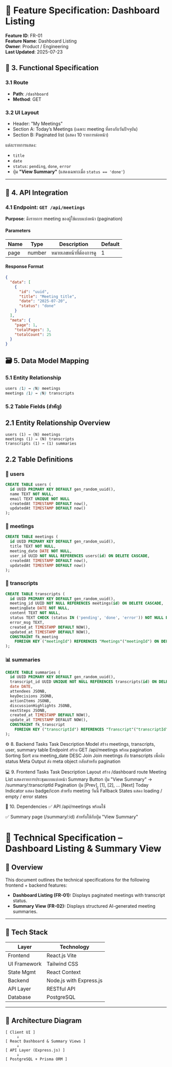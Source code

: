 # 📘 Feature Specification: Dashboard Listing

**Feature ID**: FR-01  
**Feature Name**: Dashboard Listing  
**Owner**: Product / Engineering  
**Last Updated**: 2025-07-23


## 🧱 3. Functional Specification

### 3.1 Route

- **Path**: `/dashboard`  
- **Method**: GET

### 3.2 UI Layout

- Header: "My Meetings"
- Section A: Today’s Meetings (เฉพาะ meeting ที่ตรงกับวันปัจจุบัน)
- Section B: Paginated list (แสดง 10 รายการต่อหน้า)

แต่ละรายการแสดง:

- `title`
- `date`
- `status`: `pending`, `done`, `error`
- ปุ่ม **"View Summary"** (แสดงเฉพาะเมื่อ `status == 'done'`)

---

## 🔌 4. API Integration

### 4.1 Endpoint: `GET /api/meetings`

**Purpose**: ดึงรายการ meeting ของผู้ใช้แบบแบ่งหน้า (pagination)

#### Parameters

| Name | Type   | Description             | Default |
|------|--------|-------------------------|---------|
| page | number | หมายเลขหน้าที่ต้องการดู | 1       |

#### Response Format

```json
{
  "data": [
    {
      "id": "uuid",
      "title": "Meeting title",
      "date": "2025-07-20",
      "status": "done"
    }
  ],
  "meta": {
    "page": 1,
    "totalPages": 3,
    "totalCount": 25
  }
}

```
## 🗃️ 5. Data Model Mapping
### 5.1 Entity Relationship
```scss
users (1) → (N) meetings  
meetings (1) → (N) transcripts  
```

### 5.2 Table Fields (สำคัญ)
## 2.1 Entity Relationship Overview

```
users (1) → (N) meetings
meetings (1) → (N) transcripts  
transcripts (1) → (1) summaries
```

## 2.2 Table Definitions

### 🧑 users
```sql
CREATE TABLE users (
  id UUID PRIMARY KEY DEFAULT gen_random_uuid(),
  name TEXT NOT NULL,
  email TEXT UNIQUE NOT NULL
  createdAt TIMESTAMP DEFAULT now(),
  updatedAt TIMESTAMP DEFAULT now()
);
```

### 📅 meetings
```sql
CREATE TABLE meetings (
  id UUID PRIMARY KEY DEFAULT gen_random_uuid(),
  title TEXT NOT NULL,
  meeting_date DATE NOT NULL,
  user_id UUID NOT NULL REFERENCES users(id) ON DELETE CASCADE,
  createdAt TIMESTAMP DEFAULT now(),
  updatedAt TIMESTAMP DEFAULT now()
);
```

### 📝 transcripts
```sql
CREATE TABLE transcripts (
  id UUID PRIMARY KEY DEFAULT gen_random_uuid(),
  meeting_id UUID NOT NULL REFERENCES meetings(id) ON DELETE CASCADE,
  meetingDate DATE NOT NULL,
  content TEXT NOT NULL,
  status TEXT CHECK (status IN ('pending', 'done', 'error')) NOT NULL DEFAULT 'pending',
  error_msg TEXT,
  created_at TIMESTAMP DEFAULT NOW(),
  updated_at TIMESTAMP DEFAULT NOW(),
  CONSTRAINT fk_meeting
    FOREIGN KEY ("meetingId") REFERENCES "Meetings"("meetingId") ON DELETE CASCADE
);
```

### 📊 summaries
```sql
CREATE TABLE summaries (
  id UUID PRIMARY KEY DEFAULT gen_random_uuid(),
  transcript_id UUID UNIQUE NOT NULL REFERENCES transcripts(id) ON DELETE CASCADE,
  date DATE,
  attendees JSONB,
  keyDecisions JSONB,
  actionItems JSONB,
  discussionHighlights JSONB,
  nextSteps JSONB,
  created_at TIMESTAMP DEFAULT NOW(),
  update_at TIMESTAMP DEFALUT NOW(),
  CONSTRAINT fk_transcript
    FOREIGN KEY ("transcriptId") REFERENCES "Transcript"("transcriptId") ON DELETE CASCADE
);
```


⚙️ 8. Backend Tasks
Task	Description
Model	สร้าง meetings, transcripts, user, summary table
Endpoint	สร้าง GET /api/meetings พร้อม pagination
Sorting	Sort ตาม meeting_date DESC
Join	Join meetings กับ transcripts เพื่อดึง status
Meta Output	ส่ง meta object กลับสำหรับ pagination

💻 9. Frontend Tasks
Task	Description
Layout	สร้าง /dashboard route
Meeting List	แสดงรายการประชุมแบบแบ่งหน้า
Summary Button	ปุ่ม "View Summary" → /summary/:transcriptId
Pagination	ปุ่ม [Prev], [1], [2], ... [Next]
Today Indicator	แสดง badge/icon สำหรับ meeting วันนี้
Fallback States	แสดง loading / empty / error states

📎 10. Dependencies
✅ API /api/meetings พร้อมใช้

✅ Summary page (/summary/:id) สำหรับใช้กับปุ่ม "View Summary"


# 🧠 Technical Specification – Dashboard Listing & Summary View

## 📁 Overview

This document outlines the technical specifications for the following frontend + backend features:

- **Dashboard Listing (FR-01):** Displays paginated meetings with transcript status.
- **Summary View (FR-02):** Displays structured AI-generated meeting summaries.

---

## 🧰 Tech Stack

| Layer        | Technology                           |
|--------------|---------------------------------------|
| Frontend     | React.js Vite          |
| UI Framework | Tailwind CSS                         |
| State Mgmt   | React Context   |
| Backend      | Node.js with Express.js              |
| API Layer    | RESTful API                          |
| Database     | PostgreSQL                           |
---

## 🧩 Architecture Diagram

```text
[ Client UI ]
     ↓
[ React Dashboard & Summary Views ]
     ↓
[ API Layer (Express.js) ]
     ↓
[ PostgreSQL + Prisma ORM ]
